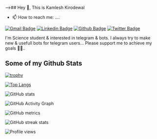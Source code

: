 

-->## Hey 👋, This is Kamlesh Kirodewal
- 📫 How to reach me: ....

[![Gmail Badge](https://img.shields.io/badge/-kkirodewal@gmail.com-c14438?style=flat&logo=Gmail&logoColor=white&link=mailto:kkirodewal@gmail.com)](mailto:kkirodewal@gmail.com) 
[![Linkedin Badge](https://img.shields.io/badge/-Kirodewal-0072b1?style=flat&logo=Linkedin&logoColor=white&link=https://www.linkedin.com/in/Kirodewal/)](https://www.linkedin.com/in/Kirodewal/) [![Github Badge](https://img.shields.io/badge/-Kirodewal-grey?style=flat&logo=github&logoColor=white&link=https://github.com/Kirodewal/)](https://www.github.com/Kirodewal/) [![Twitter Badge](https://img.shields.io/badge/-Kirodewal-00acee?style=flat&logo=twitter&logoColor=white&link=https://twitter.com/Kirodewal/)](https://www.twitter.com/Kirodewal/)

  I'm  Science student & interested in telegram & bots.
I always try to make new & usefull bots for telegram users...
   Please support me to achieve my goals 🙂😉..</p>
## Some of my Github Stats

[![trophy](https://github-profile-trophy.vercel.app/?username=Kirodewal)](https://github.com/ryo-ma/github-profile-trophy)

[![Top Langs](https://github-readme-stats.vercel.app/api/top-langs/?username=Kirodewal)](https://github.com/anuraghazra/github-readme-stats)

![GitHub stats](https://github-readme-stats.vercel.app/api?username=Kirodewal&show_icons=true&count_private=true)  

![GitHub Activity Graph](https://activity-graph.herokuapp.com/graph?username=Kirodewal)  

![GitHub metrics](https://metrics.lecoq.io/Kirodewal)  

![GitHub streak stats](https://github-readme-streak-stats.herokuapp.com/?user=Kirodewal)  

![Profile views](https://gpvc.arturio.dev/Kirodewal)  
